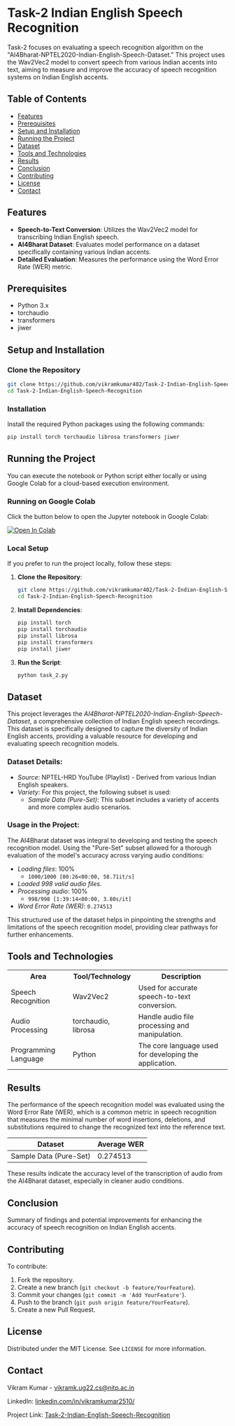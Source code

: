 # Task-2 Indian English Speech Recognition

Task-2 focuses on evaluating a speech recognition algorithm on the "AI4Bharat-NPTEL2020-Indian-English-Speech-Dataset." This project uses the Wav2Vec2 model to convert speech from various Indian accents into text, aiming to measure and improve the accuracy of speech recognition systems on Indian English accents.

## Table of Contents

- [Features](#features)
- [Prerequisites](#prerequisites)
- [Setup and Installation](#setup-and-installation)
- [Running the Project](#running-the-project)
- [Dataset](#dataset)
- [Tools and Technologies](#tools-and-technologies)
- [Results](#results)
- [Conclusion](#conclusion)
- [Contributing](#contributing)
- [License](#license)
- [Contact](#contact)

## Features

- **Speech-to-Text Conversion**: Utilizes the Wav2Vec2 model for transcribing Indian English speech.
- **AI4Bharat Dataset**: Evaluates model performance on a dataset specifically containing various Indian accents.
- **Detailed Evaluation**: Measures the performance using the Word Error Rate (WER) metric.

## Prerequisites

- Python 3.x
- torchaudio
- transformers
- jiwer

## Setup and Installation

### Clone the Repository

```bash
git clone https://github.com/vikramkumar402/Task-2-Indian-English-Speech-Recognition.git
cd Task-2-Indian-English-Speech-Recognition
```

### Installation

Install the required Python packages using the following commands:

```bash
pip install torch torchaudio librosa transformers jiwer
```

## Running the Project

You can execute the notebook or Python script either locally or using Google Colab for a cloud-based execution environment.

### Running on Google Colab

Click the button below to open the Jupyter notebook in Google Colab:

[![Open In Colab](https://colab.research.google.com/assets/colab-badge.svg)](https://colab.research.google.com/github/vikramkumar402/Task-2-Indian-English-Speech-Recognition/blob/main/TASK_2.ipynb)

### Local Setup

If you prefer to run the project locally, follow these steps:

1. **Clone the Repository**:

   ```bash
   git clone https://github.com/vikramkumar402/Task-2-Indian-English-Speech-Recognition.git
   cd Task-2-Indian-English-Speech-Recognition
   ```

2. **Install Dependencies**:

   ```bash
   pip install torch
   pip install torchaudio
   pip install librosa
   pip install transformers
   pip install jiwer
   ```

3. **Run the Script**:

   ```bash
   python task_2.py
   ```

## Dataset

This project leverages the *AI4Bharat-NPTEL2020-Indian-English-Speech-Dataset*, a comprehensive collection of Indian English speech recordings. This dataset is specifically designed to capture the diversity of Indian English accents, providing a valuable resource for developing and evaluating speech recognition models.

### Dataset Details:

- *Source*:  NPTEL-HRD YouTube (Playlist) -  Derived from various Indian English speakers.
- *Variety*: For this project, the following subset is used:
  - *Sample Data (Pure-Set)*: This subset includes a variety of accents and more complex audio scenarios.

### Usage in the Project:

The AI4Bharat dataset was integral to developing and testing the speech recognition model. Using the "Pure-Set" subset allowed for a thorough evaluation of the model's accuracy across varying audio conditions:

- *Loading files*: 100%
  - `1000/1000 [00:26<00:00, 58.71it/s]`
- *Loaded 998 valid audio files.*
- *Processing audio*: 100%
  - `998/998 [1:39:14<00:00, 3.80s/it]`
- *Word Error Rate (WER)*: `0.274513`

This structured use of the dataset helps in pinpointing the strengths and limitations of the speech recognition model, providing clear pathways for further enhancements.

## Tools and Technologies

<table>
  <tr>
    <th>Area</th>
    <th>Tool/Technology</th>
    <th>Description</th>
  </tr>
  <tr>
    <td>Speech Recognition</td>
    <td>Wav2Vec2</td>
    <td>Used for accurate speech-to-text conversion.</td>
  </tr>
  <tr>
    <td>Audio Processing</td>
    <td>torchaudio, librosa</td>
    <td>Handle audio file processing and manipulation.</td>
  </tr>
  <tr>
    <td>Programming Language</td>
    <td>Python</td>
    <td>The core language used for developing the application.</td>
  </tr>
</table>


## Results

The performance of the speech recognition model was evaluated using the Word Error Rate (WER), which is a common metric in speech recognition that measures the minimal number of word insertions, deletions, and substitutions required to change the recognized text into the reference text.

| Dataset                | Average WER |
| ---------------------- | ----------- |
| Sample Data (Pure-Set) | 0.274513    |

These results indicate the accuracy level of the transcription of audio from the AI4Bharat dataset, especially in cleaner audio conditions.

## Conclusion

Summary of findings and potential improvements for enhancing the accuracy of speech recognition on Indian English accents.

## Contributing

To contribute:

1. Fork the repository.
2. Create a new branch (`git checkout -b feature/YourFeature`).
3. Commit your changes (`git commit -m 'Add YourFeature'`).
4. Push to the branch (`git push origin feature/YourFeature`).
5. Create a new Pull Request.

## License

Distributed under the MIT License. See `LICENSE` for more information.

## Contact

Vikram Kumar - vikramk.ug22.cs@nitp.ac.in

LinkedIn: [linkedin.com/in/vikramkumar2510/](https://www.linkedin.com/in/vikramkumar2510/)

Project Link: [Task-2-Indian-English-Speech-Recognition](https://github.com/vikramkumar402/Task-2-Indian-English-Speech-Recognition)

